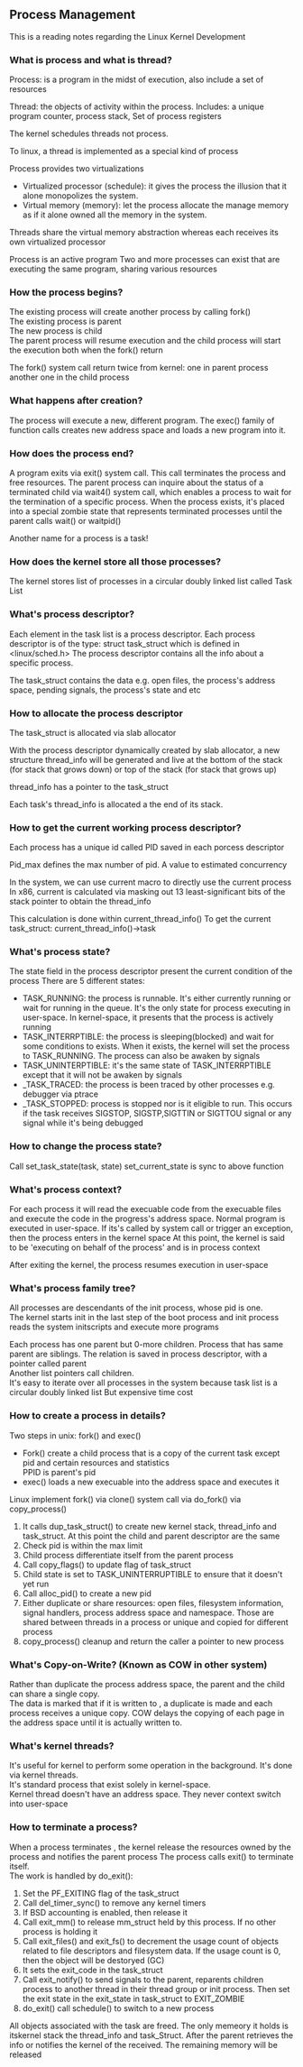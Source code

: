 ## Process Management

This is a reading notes regarding the Linux Kernel Development


### What is process and what is thread?
Process: is a program in the midst of execution, also include a set of resources


Thread: the objects of activity within the process. Includes: a unique program counter, process stack, Set of process registers 


The kernel schedules threads not process.


To linux, a thread is implemented as a special kind of process


Process provides two virtualizations  
- Virtualized processor (schedule): it gives the process the illusion that it alone monopolizes the system.
- Virtual memory (memory): let the process allocate the manage memory as if it alone owned all the memory in the system.


Threads share the virtual memory abstraction whereas each receives its own virtualized processor


Process is an active program
Two and more processes can exist that are executing the same program, sharing various resources



### How the process begins?

The existing process will create another process by calling fork()  
The existing process is parent  
The new process is child   
The parent process will resume execution and the child process will start the execution both when the fork() return


The fork() system call return twice from kernel: one in parent process another one in the child process

### What happens after creation?

The process will execute a new, different program. The exec() family of function calls creates new address space and loads a new program into it.


### How does the process end?


A program exits via exit() system call. This call terminates the process and free resources.
The parent process can inquire about the status of a terminated child via wait4() system call, which enables a process to wait for the termination of a specific process. 
When the process exists, it's placed into a special zombie state that represents terminated processes until the parent calls wait() or waitpid()


Another name for a process is a task!


### How does  the kernel store all those processes?
The kernel stores list of processes in a circular doubly linked list called Task List

### What's process descriptor?
Each element in the task list is a process descriptor. Each process descriptor is of the type: struct task_struct which is defined in <linux/sched.h>
The process descriptor contains all the info about a specific process. 


The task_struct contains the data e.g. open files, the process's address space, pending signals, the process's state and etc

### How to allocate the process descriptor

The task_struct is allocated via slab allocator  
   
With the process descriptor dynamically created by slab allocator, a new structure  thread_info will be generated and live at the bottom of the stack (for stack that grows down) or top of the stack (for stack that grows up)

thread_info has a pointer to the  task_struct

Each task's thread_info is allocated a the end of its stack.

### How to get the current working process descriptor?

Each process has a unique id called PID saved in each porcess descriptor

Pid_max defines the max number of pid. A value to estimated concurrency

In the system, we can use current macro to directly use the current process
In x86, current is calculated via masking out  13 least-significant bits of the stack pointer to obtain the thread_info

This calculation is done within current_thread_info() 
To get the current task_struct: current_thread_info()->task

### What's process state?

The state field in the process descriptor present the current condition of the process
There are 5 different states:  
- TASK_RUNNING: the process is runnable. It's either currently running or wait for running in the queue. It's the only state for process executing in user-space. In kernel-space, it presents that the process is actively running
- TASK_INTERRPTIBLE: the process is sleeping(blocked) and wait for some conditions to exists. When it exists, the kernel will set the process to TASK_RUNNING. The process can also be awaken by signals
- TASK_UNINTERPTIBLE: it's the same state of TASK_INTERRPTIBLE except that it will not be awaken by signals
- _TASK_TRACED: the process is been traced by other processes e.g. debugger via ptrace
- _TASK_STOPPED: process is stopped nor is it eligible to run. This occurs if the task receives SIGSTOP, SIGSTP,SIGTTIN or SIGTTOU signal or any signal while it's being debugged

### How to change the process state?

Call set_task_state(task, state)
set_current_state is sync to above function


### What's process context?
For each process it will read the execuable code from the execuable files and execute the code in the progress's address space. Normal program is executed in user-space. If its's called by system call or trigger an exception, then the process enters in the kernel space
 At this point, the kernel is said to be 'executing on behalf of the process' and is in process context

After exiting the kernel, the process resumes execution in user-space


### What's process family tree?
All processes are descendants of the init process, whose pid is one.  
The kernel starts init in the last step of the boot process and init process reads the system initscripts and execute more programs

Each process has one parent but 0-more children. Process that has same parent are siblings.
The relation is saved in process descriptor, with a pointer called parent   
Another list pointers call children.   
It's easy to iterate over all processes in the system because task list is a circular doubly linked list
But expensive time cost


### How to create a process in details?

Two steps in unix: fork() and exec()  
- Fork() create a child process that is a copy of the current task except pid and certain resources and statistics  
PPID is parent's pid
- exec() loads a new execuable into the address space and executes it

Linux implement fork() via clone() system call via do_fork() via copy_process()
1. It calls dup_task_struct() to create new kernel stack, thread_info and task_struct. At this point the child and parent descriptor are the same
2. Check pid is within the max limit
3. Child process differentiate itself from the parent process
4. Call copy_flags() to update flag of task_struct
5. Child state is set to TASK_UNINTERRUPTIBLE to ensure that it doesn't yet run
6. Call alloc_pid() to create a new pid
7. Either duplicate or share resources: open files, filesystem information, signal handlers, process address space and namespace. Those are shared between threads in a process or unique and copied for different process
8. copy_process() cleanup and return the caller a pointer to new process
	

### What's Copy-on-Write? (Known as COW in other system)

Rather than duplicate the process address space, the parent and the child can share a single copy.  
The data is marked that if it is written to , a duplicate is made and each process receives a unique copy. COW delays the copying of each page in the address space until it is actually written to.


### What's kernel threads?

It's useful for kernel to perform some operation in the background.  It's done via kernel threads.  
It's standard process that exist solely in kernel-space.  
Kernel thread doesn't have an address space. They never context switch into user-space

 
### How to terminate a process?

When a process terminates , the kernel release the resources owned by the process and notifies the parent process
The process calls exit() to terminate itself.  
The work is handled by do_exit():  
1. Set the PF_EXITING flag of the task_struct
2. Call del_timer_sync() to remove any kernel timers
3. If BSD accounting is enabled, then release it
4. Call exit_mm() to release mm_struct held by this process. If no other process is holding it
5. Call exit_files() and exit_fs() to decrement the usage count of objects related to file descriptors and filesystem data. If the usage count is 0, then the object will be destoryed (GC)
6. It sets the exit_code in the task_struct
7. Call exit_notify() to send signals to the parent, reparents children process to another thread in their thread group or init process. Then set the exit state in the exit_state in task_struct to EXIT_ZOMBIE	
8. do_exit() call schedule() to switch to a new process

All objects associated with the task are freed. The only memeory it holds is itskernel stack the thread_info and task_Struct. After the parent retrieves the info or notifies the kernel of the received. The remaining memory will be released


